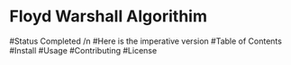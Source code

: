 # Floyd Warshall Algorithim
#Status Completed /n
#Here is the imperative version
#Table of Contents
#Install
#Usage
#Contributing
#License
